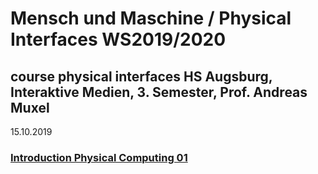 # Mensch und Maschine / Physical Interfaces WS2019/2020
course physical interfaces
HS Augsburg, Interaktive Medien, 3. Semester, Prof. Andreas Muxel
---
15.10.2019
### [Introduction Physical Computing 01](https://github.com/HybridThingsLab/course-physical-interfaces/tree/master/01_introduction_physical_computing)

